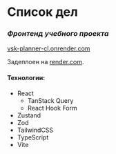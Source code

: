 # Список дел
### _Фронтенд учебного проекта_

[vsk-planner-cl.onrender.com](https://vsk-planner-cl.onrender.com/)

Задеплоен на [render.com](https://render.com/).

#### Технологии:
- React
   - TanStack Query
   - React Hook Form
- Zustand
- Zod
- TailwindCSS
- TypeScript
- Vite
